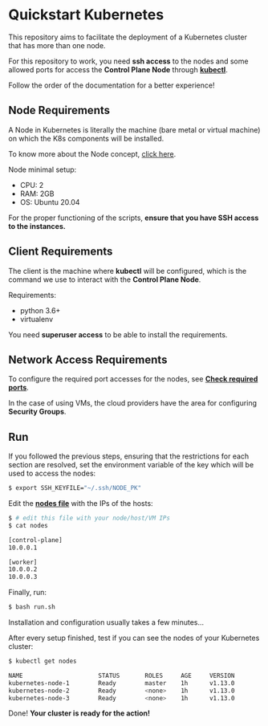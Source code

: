 # Quickstart Kubernetes

This repository aims to facilitate the deployment of a Kubernetes cluster that has more than one node.

For this repository to work, you need **ssh access** to the nodes and some allowed ports for access the **Control Plane Node** through [**kubectl**](https://kubernetes.io/pt/docs/reference/kubectl/cheatsheet/). 

Follow the order of the documentation for a better experience!

## Node Requirements

A Node in Kubernetes is literally the machine (bare metal or virtual machine) on which the K8s components will be installed.

To know more about the Node concept, [click here](https://kubernetes.io/docs/concepts/architecture/nodes/).

Node minimal setup:

* CPU: 2
* RAM: 2GB
* OS: Ubuntu 20.04

For the proper functioning of the scripts, **ensure that you have SSH access to the instances.**

## Client Requirements

The client is the machine where **kubectl** will be configured, which is the command we use to interact with the **Control Plane Node**. 

Requirements:

* python 3.6+
* virtualenv

You need **superuser access** to be able to install the requirements.

## Network Access Requirements

To configure the required port accesses for the nodes, see [**Check required ports**](https://kubernetes.io/docs/setup/production-environment/tools/kubeadm/install-kubeadm/#check-required-ports).

In the case of using VMs, the cloud providers have the area for configuring **Security Groups**.

## Run

If you followed the previous steps, ensuring that the restrictions for each section are resolved, set the environment variable of the key which will be used to access the nodes:
```bash
$ export SSH_KEYFILE="~/.ssh/NODE_PK"
```

Edit the [**nodes file**](nodes) with the IPs of the hosts:
```bash
$ # edit this file with your node/host/VM IPs
$ cat nodes

[control-plane]
10.0.0.1

[worker]
10.0.0.2
10.0.0.3
```

Finally, run:
```bash
$ bash run.sh
```

Installation and configuration usually takes a few minutes...

After every setup finished, test if you can see the nodes of your Kubernetes cluster:
```bash
$ kubectl get nodes

NAME                     STATUS       ROLES     AGE     VERSION
kubernetes-node-1        Ready        master    1h      v1.13.0
kubernetes-node-2        Ready        <none>    1h      v1.13.0
kubernetes-node-3        Ready        <none>    1h      v1.13.0
```

Done! **Your cluster is ready for the action!**
